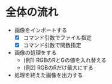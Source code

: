# 全体の流れ
- 画像をインポートする
    - [x] コマンド引数でファイル指定
    - [x] コマンド引数で関数指定
- 画像の処理をする
    - (例1) RGBのRとGの値を入れ替える
    - (例2) RGBのRだけ最大にする
- 処理を終えた画像を出力する
